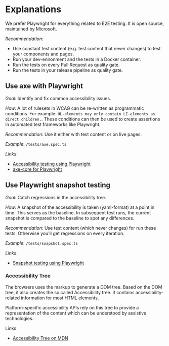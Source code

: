 # Explanations

We prefer Playwright for everything related to E2E testing. It is open source, maintained by Microsoft.

*Recommendation*:
- Use constant test content (e.g. test content that never changes) to test your components and pages.
- Run your dev-enironment and the tests in a Docker container.
- Run the tests on every Pull Request as quality gate.
- Run the tests in your release pipeline as quality gate.

## Use axe with Playwright

*Goal*: Identify and fix common accessibility issues.

*How*: A lot of rulesets in WCAG can be re-written as programmatic conditions. For example: `UL-elements may only contain LI-elements as direct children.`. These conditions can then be used to create assertions in automated test frameworks like Playwright.

*Recommendation*: Use it either with test content or on live pages.

*Example*: `/tests/axe.spec.ts`

*Links*:
- [Accessibility testing using Playwright](https://playwright.dev/docs/accessibility-testing)
- [axe-core for Playwright](https://www.npmjs.com/package/@axe-core/playwright)

## Use Playwright snapshot testing

*Goal*: Catch regressions in the accessibility tree.

*How*: A snapshot of the accessibility is taken (yaml-format) at a point in time. This serves as the baseline. In subsequent test runs, the current snapshot is compared to the baseline to spot any differences.

*Recommendation*: Use test content (which never changes) for run these tests. Otherwise you'll get regressions on every iteration.

*Example*: `/tests/snapshot.spec.ts`

*Links*:
- [Snapshot testing using Playwright](https://playwright.dev/docs/aria-snapshots)

### Accessibility Tree

The browsers uses the markup to generate a DOM tree. Based on the DOM tree, it also creates the so called Accessibility tree. It contains accessibility-related information for most HTML elements.

Platform-specific accessibility APIs rely on this tree to provide a representation of the content which can be understood by assistive technologies.

Links:
- [Accessibility Tree on MDN](https://developer.mozilla.org/en-US/docs/Glossary/Accessibility_tree)

